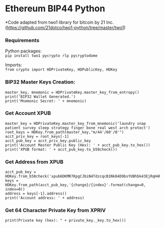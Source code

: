 Ethereum BIP44 Python
================================

*Code adapted from two1 library for bitcoin by 21 Inc. (https://github.com/21dotco/two1-python/tree/master/two1)

### Requirements
Python packages:  
`pip install two1 pycrypto rlp pycryptodome`

Imports:  
`from crypto import HDPrivateKey, HDPublicKey, HDKey`

### BIP32 Master Keys Creation:
```
master_key, mnemonic = HDPrivateKey.master_key_from_entropy()
print('BIP32 Wallet Generated.')  
print('Mnemonic Secret: ' + mnemonic)
```

### Get Account XPUB
```
master_key = HDPrivateKey.master_key_from_mnemonic('laundry snap patient survey sleep strategy finger bone real west arch protect')
root_keys = HDKey.from_path(master_key,"m/44'/60'/0'")
acct_priv_key = root_keys[-1]
acct_pub_key = acct_priv_key.public_key
print('Account Master Public Key (Hex): ' + acct_pub_key.to_hex())
print('XPUB format: ' + acct_pub_key.to_b58check())
```

### Get Address from XPUB
```
acct_pub_key = HDKey.from_b58check('xpub6DKMR7KpgCJbiN4TdzcqcB1Nk84D9bsYUBhbk43EjRqH4RTjz7UgGLZxcQ4JdHBSHDmTUDLApMwYHRQCbbMCPQEtcbVofZEQjFazpGPT1nW')
keys = HDKey.from_path(acct_pub_key,'{change}/{index}'.format(change=0, index=0))
address = keys[-1].address()
print('Account address: ' + address)
```
### Get 64 Character Private Key from XPRIV
```
print(Private key (hex): " + private_key._key.to_hex())

```






